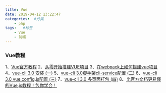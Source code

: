 ```yaml
---
title: Vue
date: 2019-04-12 13:22:47
categories:  #分类
    - php
tags:   #标签
    - Vue
    - 前端
---
```


### Vue教程
1、[Vue官方教程](https://cn.vuejs.org/v2/guide/installation.html)
2、[从零开始搭建VUE项目](https://www.cnblogs.com/cczlovexw/p/7691786.html)
3、[在webpack上如何搭建vue项目](http://www.php.cn/js-tutorial-403721.html)
4、[vue-cli 3.0 安装 (一)](https://www.jianshu.com/p/ce6f7264967a)
5、[vue-cli 3.0脚手架cli-service配置 (二)](https://www.jianshu.com/p/d50e543223b8)
6、[vue-cli 3.0 vue.config.js配置 (三)](https://www.jianshu.com/p/6b9f56145df2)
7、[vue-cli 3.0 多页面打包 (四)](https://www.jianshu.com/p/2db75dbeb0d9)
8、[比官方文档更易懂的Vue.js教程！包你学会！](http://www.cnblogs.com/qcloud1001/archive/2018/09/25/9700625.html)
